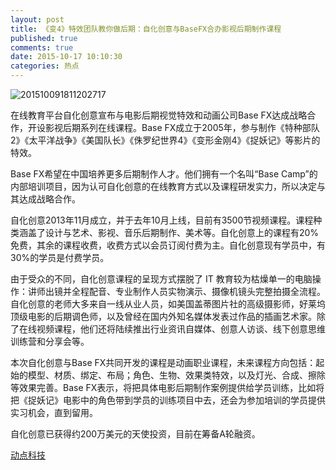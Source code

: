 ```yaml
---
layout: post
title: 《变4》特效团队教你做后期：自化创意与BaseFX合办影视后期制作课程
published: true
comments: true
date: 2015-10-17 10:10:30
categories: 热点
---
```


![201510091811202717](https://static.technode.com/files/2015/10/201510091811202717-1024x742.png) 

在线教育平台自化创意宣布与电影后期视觉特效和动画公司Base FX达成战略合作，开设影视后期系列在线课程。Base FX成立于2005年，参与制作《特种部队2》《太平洋战争》《美国队长》《侏罗纪世界4》《变形金刚4》《捉妖记》等影片的特效。

Base FX希望在中国培养更多后期制作人才。他们拥有一个名叫“Base Camp”的内部培训项目，因为认可自化创意的在线教育方式以及课程研发实力，所以决定与其达成战略合作。

自化创意2013年11月成立，并于去年10月上线，目前有3500节视频课程。课程种类涵盖了设计与艺术、影视、音乐后期制作、美术等。自化创意上的课程有20%免费，其余的课程收费，收费方式以会员订阅付费为主。自化创意现有学员中，有30%的学员是付费学员。

由于受众的不同，自化创意课程的呈现方式摆脱了 IT 教育较为枯燥单一的电脑操作：讲师出镜并全程配音、专业制作人员实物演示、摄像机镜头完整拍摄全流程。自化创意的老师大多来自一线从业人员，如美国盖蒂图片社的高级摄影师，好莱坞顶级电影的后期调色师，以及曾经在国内外知名媒体发表过作品的插画艺术家。除了在线视频课程，他们还将陆续推出行业资讯自媒体、创意人访谈、线下创意思维训练营和分享会等。

本次自化创意与Base FX共同开发的课程是动画职业课程，未来课程方向包括：起始的模型、材质、绑定、布局；角色、生物、效果类特效，以及灯光、合成、擦除等效果完善。Base FX表示，将把具体电影后期制作案例提供给学员训练，比如将把《捉妖记》电影中的角色带到学员的训练项目中去，还会为参加培训的学员提供实习机会，直到留用。

自化创意已获得约200万美元的天使投资，目前在筹备A轮融资。

[动点科技](https://cn.technode.com/post/2015-10-17/zihua-base-fx/)